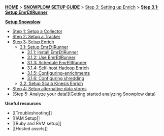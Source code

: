 [**HOME**](Home) > [**SNOWPLOW SETUP GUIDE**](Setting-up-Snowplow) > [Step 3: Setting up Enrich](Setting-up-enrich) > [**Step 3.1: Setup EmrEtlRunner**](setting-up-EmrEtlRunner)  

[**Setup Snowplow**](Setting-up-Snowplow)  

- [Step 1: Setup a Collector](setting-up-a-collector)  
- [Step 2: Setup a Tracker](setting-up-a-tracker)  
- [Step 3: Setup Enrich](setting-up-enrich)  
  - [3.1: Setup EmrEtlRunner](setting-up-EmrEtlrunner)  
    - [3.1.1: Install EmrEtlRunner](1-Installing-EmrEtlRunner)  
    - [3.1.2: Use EmrEtlRunner](2-Using-EmrEtlRunner)  
    - [3.1.3: Schedule EmrEtlRunner](3-Scheduling-EmrEtlRunner)  
    - [3.1.4: Self-host Hadoop Enrich](4-Self-hosting-Hadoop-Enrich)  
    - [3.1.5: Configuring-enrichments](5-Configuring-enrichments)  
    - [3.1.6: Configuring shredding](6-Configuring-shredding)  
  - [3.2: Setup Scala Kinesis Enrich](setting-up-scala-kinesis-enrich)
- [Step 4: Setup alternative data stores](setting-up-alternative-data-stores)  
- [Step 5: Analyze your data!](Getting started analyzing Snowplow data)  

**Useful resources**  

- [[Troubleshooting]]  
- [[IAM Setup]]  
- [[Ruby and RVM setup]]  
- [[Hosted assets]]  
